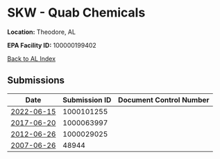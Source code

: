 # SKW - Quab Chemicals

**Location:** Theodore, AL

**EPA Facility ID:** 100000199402

[Back to AL Index](../../index.md)

## Submissions

| Date | Submission ID | Document Control Number |
|------|--------------|-------------------------|
| [2022-06-15](submissions/1000101255.md) | 1000101255 |  |
| [2017-06-20](submissions/1000063997.md) | 1000063997 |  |
| [2012-06-26](submissions/1000029025.md) | 1000029025 |  |
| [2007-06-26](submissions/48944.md) | 48944 |  |
